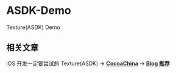# ASDK-Demo

Texture(ASDK) Demo

## 相关文章

iOS 开发一定要尝试的 Texture(ASDK)
-> **[CocoaChina](http://blog.cocoachina.com/article/64746)**
-> **[Blog 推荐](https://didee.cn/2018/01/29/iOS-ASDK/)** 
